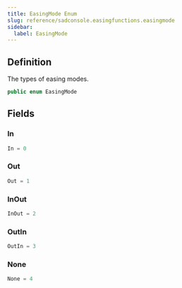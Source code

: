 ```yaml
---
title: EasingMode Enum
slug: reference/sadconsole.easingfunctions.easingmode
sidebar:
  label: EasingMode
---
```

## Definition

The types of easing modes.

```csharp title="C#"
public enum EasingMode
```


## Fields

### In

```csharp title="C#"
In = 0
```

### Out

```csharp title="C#"
Out = 1
```

### InOut

```csharp title="C#"
InOut = 2
```

### OutIn

```csharp title="C#"
OutIn = 3
```

### None

```csharp title="C#"
None = 4
```